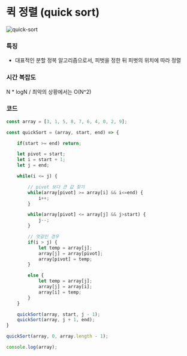 # 퀵 정렬 (quick sort)    

![quick-sort](https://ko.wikipedia.org/wiki/%ED%80%B5_%EC%A0%95%EB%A0%AC#/media/%ED%8C%8C%EC%9D%BC:Sorting_quicksort_anim.gif)  

### 특징

- 대표적인 분할 정복 알고리즘으로서, 피벗을 정한 뒤 피벗의 위치에 따라 정렬

### 시간 복잡도

N * logN / 최악의 상황에서는 O(N^2)   


### 코드

```js
const array = [3, 1, 5, 8, 7, 6, 4, 0, 2, 9];

const quickSort = (array, start, end) => {

    if(start >= end) return;

    let pivot = start;
    let i = start + 1;
    let j = end;

    while(i <= j) {

        // pivot 보다 큰 값 찾기
        while(array[pivot] >= array[i] && i<=end) {
            i++;
        }

        while(array[pivot] <= array[j] && j>start) {
            j--;
        }

        // 엇갈린 경우
        if(i > j) {
            let temp = array[j];
            array[j] = array[pivot];
            array[pivot] = temp;
        }

        else {
            let temp = array[j];
            array[j] = array[i];
            array[i] = temp;
        }
    }

    quickSort(array, start, j - 1);
    quickSort(array, j + 1, end);
}

quickSort(array, 0, array.length - 1);

console.log(array);
```
